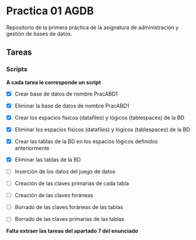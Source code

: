 # Practica 01 AGDB

Repositorio de la primera práctica de la asignatura de administración y gestión de bases de datos.

## Tareas

### Scripts

**A cada tarea le corresponde un script**

- [X] Crear base de datos de nombre PracABD1
- [X] Eliminar la base de datos de nombre PracABD1

- [X] Crear los espacios físicos (datafiles) y lógicos (tablespaces) de la BD
- [X] Eliminar los espacios físicos (datafiles) y lógicos (tablespaces) de la BD

- [X] Crear las tablas de la BD en los espacios lógicos definidos anteriormente
- [X] Eliminar las tablas de la BD

- [ ] Inserción de los datos del juego de datos

- [ ] Creación de las claves primarias de cada tabla
- [ ] Creación de las claves foráneas
- [ ] Borrado de las claves foráneas de las tablas
- [ ] Borrado de las claves primarias de las tablas

**Falta extraer las tareas del apartado 7 del enunciado**
